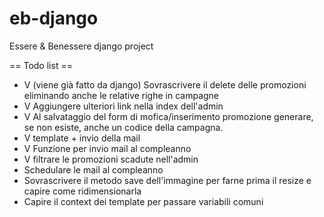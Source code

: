 eb-django
=========

Essere &amp; Benessere django project

== Todo list ==
- V (viene già fatto da django) Sovrascrivere il delete delle promozioni eliminando anche le relative righe in campagne
- V Aggiungere ulteriori link nella index dell'admin
- V Al salvataggio del form di mofica/inserimento promozione generare, se non esiste, anche un codice della campagna.
- V template + invio della mail
- V Funzione per invio mail al compleanno
- V filtrare le promozioni scadute nell'admin
- Schedulare le mail al compleanno
- Sovrascrivere il metodo save dell'immagine per farne prima il resize e capire come ridimensionarla
- Capire il context dei template per passare variabili comuni
